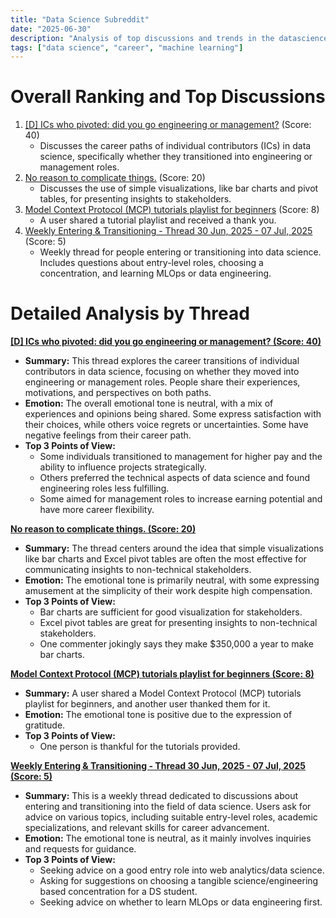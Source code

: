```yaml
---
title: "Data Science Subreddit"
date: "2025-06-30"
description: "Analysis of top discussions and trends in the datascience subreddit"
tags: ["data science", "career", "machine learning"]
---
```


# Overall Ranking and Top Discussions
1.  [[D] ICs who pivoted: did you go engineering or management?](https://www.reddit.com/r/datascience/comments/1lntegl/ics_who_pivoted_did_you_go_engineering_or/) (Score: 40)
    * Discusses the career paths of individual contributors (ICs) in data science, specifically whether they transitioned into engineering or management roles.
2.  [No reason to complicate things.](https://i.redd.it/fygwmz26e4af1.png) (Score: 20)
    *  Discusses the use of simple visualizations, like bar charts and pivot tables, for presenting insights to stakeholders.
3.  [Model Context Protocol (MCP) tutorials playlist for beginners](https://www.reddit.com/r/datascience/comments/1lo4xao/model_context_protocol_mcp_tutorials_playlist_for/) (Score: 8)
    *  A user shared a tutorial playlist and received a thank you.
4.  [Weekly Entering & Transitioning - Thread 30 Jun, 2025 - 07 Jul, 2025](https://www.reddit.com/r/datascience/comments/1lny1dk/weekly_entering_transitioning_thread_30_jun_2025/) (Score: 5)
    *  Weekly thread for people entering or transitioning into data science. Includes questions about entry-level roles, choosing a concentration, and learning MLOps or data engineering.

# Detailed Analysis by Thread
**[[D] ICs who pivoted: did you go engineering or management? (Score: 40)](https://www.reddit.com/r/datascience/comments/1lntegl/ics_who_pivoted_did_you_go_engineering_or/)**
*  **Summary:** This thread explores the career transitions of individual contributors in data science, focusing on whether they moved into engineering or management roles. People share their experiences, motivations, and perspectives on both paths.
*  **Emotion:** The overall emotional tone is neutral, with a mix of experiences and opinions being shared. Some express satisfaction with their choices, while others voice regrets or uncertainties.  Some have negative feelings from their career path.
*  **Top 3 Points of View:**
    *   Some individuals transitioned to management for higher pay and the ability to influence projects strategically.
    *   Others preferred the technical aspects of data science and found engineering roles less fulfilling.
    *   Some aimed for management roles to increase earning potential and have more career flexibility.

**[No reason to complicate things. (Score: 20)](https://i.redd.it/fygwmz26e4af1.png)**
*  **Summary:**  The thread centers around the idea that simple visualizations like bar charts and Excel pivot tables are often the most effective for communicating insights to non-technical stakeholders.
*  **Emotion:** The emotional tone is primarily neutral, with some expressing amusement at the simplicity of their work despite high compensation.
*  **Top 3 Points of View:**
    *   Bar charts are sufficient for good visualization for stakeholders.
    *   Excel pivot tables are great for presenting insights to non-technical stakeholders.
    *   One commenter jokingly says they make $350,000 a year to make bar charts.

**[Model Context Protocol (MCP) tutorials playlist for beginners (Score: 8)](https://www.reddit.com/r/datascience/comments/1lo4xao/model_context_protocol_mcp_tutorials_playlist_for/)**
*  **Summary:** A user shared a Model Context Protocol (MCP) tutorials playlist for beginners, and another user thanked them for it.
*  **Emotion:** The emotional tone is positive due to the expression of gratitude.
*  **Top 3 Points of View:**
    *   One person is thankful for the tutorials provided.

**[Weekly Entering & Transitioning - Thread 30 Jun, 2025 - 07 Jul, 2025 (Score: 5)](https://www.reddit.com/r/datascience/comments/1lny1dk/weekly_entering_transitioning_thread_30_jun_2025/)**
*   **Summary:** This is a weekly thread dedicated to discussions about entering and transitioning into the field of data science. Users ask for advice on various topics, including suitable entry-level roles, academic specializations, and relevant skills for career advancement.
*   **Emotion:** The emotional tone is neutral, as it mainly involves inquiries and requests for guidance.
*   **Top 3 Points of View:**
    *   Seeking advice on a good entry role into web analytics/data science.
    *   Asking for suggestions on choosing a tangible science/engineering based concentration for a DS student.
    *   Seeking advice on whether to learn MLOps or data engineering first.
